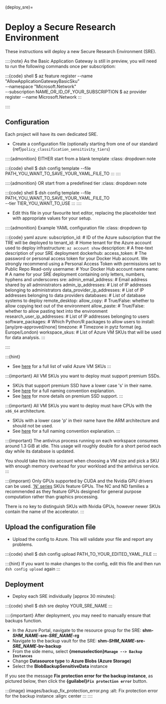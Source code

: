 (deploy_sre)=

# Deploy a Secure Research Environment

These instructions will deploy a new Secure Research Environment (SRE).

::::{note}
As the Basic Application Gateway is still in preview, you will need to run the following commands once per subscription:

:::{code} shell
$ az feature register --name "AllowApplicationGatewayBasicSku" \
                      --namespace "Microsoft.Network" \
                      --subscription NAME_OR_ID_OF_YOUR_SUBSCRIPTION
$ az provider register --name Microsoft.Network
:::

::::

## Configuration

Each project will have its own dedicated SRE.

- Create a configuration file (optionally starting from one of our standard {ref}`policy_classification_sensitivity_tiers`)

::::{admonition} EITHER start from a blank template
:class: dropdown note

:::{code} shell
$ dsh config template --file PATH_YOU_WANT_TO_SAVE_YOUR_YAML_FILE_TO
:::
::::

::::{admonition} OR start from a predefined tier
:class: dropdown note

:::{code} shell
$ dsh config template --file PATH_YOU_WANT_TO_SAVE_YOUR_YAML_FILE_TO \
                      --tier TIER_YOU_WANT_TO_USE
:::
::::

- Edit this file in your favourite text editor, replacing the placeholder text with appropriate values for your setup.

::::{admonition} Example YAML configuration file
:class: dropdown tip

:::{code} yaml
azure:
  subscription_id: # ID of the Azure subscription that the TRE will be deployed to
  tenant_id: # Home tenant for the Azure account used to deploy infrastructure: `az account show`
description: # A free-text description of your SRE deployment
dockerhub:
  access_token: # The password or personal access token for your Docker Hub account. We strongly recommend using a Personal Access Token with permissions set to Public Repo Read-only
  username: # Your Docker Hub account name
name: # A name for your SRE deployment containing only letters, numbers, hyphens and underscores
sre:
  admin_email_address: # Email address shared by all administrators
  admin_ip_addresses: # List of IP addresses belonging to administrators
  data_provider_ip_addresses: # List of IP addresses belonging to data providers
  databases: # List of database systems to deploy
  remote_desktop:
    allow_copy: # True/False: whether to allow copying text out of the environment
    allow_paste: # True/False: whether to allow pasting text into the environment
  research_user_ip_addresses: # List of IP addresses belonging to users
  software_packages: # Which Python/R packages to allow users to install: [any/pre-approved/none]
  timezone: # Timezone in pytz format (eg. Europe/London)
  workspace_skus: # List of Azure VM SKUs that will be used for data analysis.
:::

::::

:::{hint}
- See [here](https://learn.microsoft.com/en-us/azure/virtual-machines/sizes/) for a full list of valid Azure VM SKUs
:::

:::{important}
All VM SKUs you want to deploy must support premium SSDs.

- SKUs that support premium SSD have a lower case 's' in their name.
- See [here](https://learn.microsoft.com/en-us/azure/virtual-machines/vm-naming-conventions) for a full naming convention explanation.
- See [here](https://learn.microsoft.com/en-us/azure/virtual-machines/disks-types#premium-ssds) for more details on premium SSD support.
:::

:::{important}
All VM SKUs you want to deploy must have CPUs with the `x86_64` architecture.

- SKUs with a lower case 'p' in their name have the ARM architecture and should not be used.
- See [here](https://learn.microsoft.com/en-us/azure/virtual-machines/vm-naming-conventions) for a full naming convention explanation.
:::

:::{important}
The antivirus process running on each workspace consumes around 1.3 GiB at idle.
This usage will roughly double for a short period each day while its database is updated.

You should take this into account when choosing a VM size and pick a SKU with enough memory overhead for your workload and the antivirus service.
:::

:::{imporant}
Only GPUs supported by CUDA and the Nvidia GPU drivers can be used.
['N' series](https://learn.microsoft.com/en-us/azure/virtual-machines/sizes/overview#gpu-accelerated) SKUs feature GPUs.
The NC and ND families a recommended as they feature GPUs designed for general purpose computation rather than graphics processing.

There is no key to distinguish SKUs with Nvidia GPUs, however newer SKUs contain the name of the accelerator.
:::

## Upload the configuration file

- Upload the config to Azure. This will validate your file and report any problems.

:::{code} shell
$ dsh config upload PATH_TO_YOUR_EDITED_YAML_FILE
:::

:::{hint}
If you want to make changes to the config, edit this file and then run `dsh config upload` again
:::

## Deployment

- Deploy each SRE individually [approx 30 minutes]:

:::{code} shell
$ dsh sre deploy YOUR_SRE_NAME
:::

::::{important}
After deployment, you may need to manually ensure that backups function.

- In the Azure Portal, navigate to the resource group for the SRE: **shm-_SHM\_NAME_-sre-_SRE\_NAME_-rg**
- Navigate to the backup vault for the SRE: **shm-_SHM\_NAME_-sre-_SRE\_NAME_-bv-backup**
- From the side menu, select **{menuselection}`Manage --> Backup Instances`**
- Change **Datasource type** to  **Azure Blobs (Azure Storage)**
- Select the **BlobBackupSensitiveData** instance

If you see the message **Fix protection error for the backup instance**, as pictured below, then click the **{guilabel}`Fix protection error`** button.

:::{image} images/backup_fix_protection_error.png
:alt: Fix protection error for the backup instance
:align: center
:::
::::
